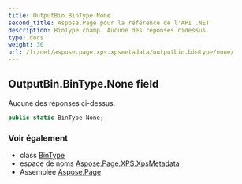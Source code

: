 ```yaml
---
title: OutputBin.BinType.None
second_title: Aspose.Page pour la référence de l'API .NET
description: BinType champ. Aucune des réponses cidessus.
type: docs
weight: 30
url: /fr/net/aspose.page.xps.xpsmetadata/outputbin.bintype/none/
---
```

## OutputBin.BinType.None field

Aucune des réponses ci-dessus.

```csharp
public static BinType None;
```

### Voir également

* class [BinType](../)
* espace de noms [Aspose.Page.XPS.XpsMetadata](../../outputbin.bintype/)
* Assemblée [Aspose.Page](../../../)


